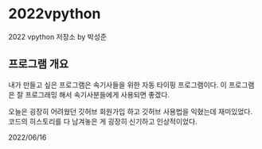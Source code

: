 # 2022vpython
2022 vpython 저장소 by 박성준
## 프로그램 개요
내가 만들고 싶은 프로그램은 속기사들을 위한 자동 타이핑 프로그램이다. 이 프로그램은 잘 프로그래밍 해서 속기사분들에게 사용되면 좋겠다.

오늘은 굉장히 어려웠던 깃허브 회원가입 하고 깃허브 사용법을 익혔는데 재미있었다.
코드의 히스토리를 다 남겨놓은 게 굉장히 신기하고 인상적이었다.

2022/06/16
